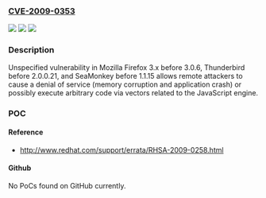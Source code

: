 ### [CVE-2009-0353](https://cve.mitre.org/cgi-bin/cvename.cgi?name=CVE-2009-0353)
![](https://img.shields.io/static/v1?label=Product&message=n%2Fa&color=blue)
![](https://img.shields.io/static/v1?label=Version&message=n%2Fa&color=blue)
![](https://img.shields.io/static/v1?label=Vulnerability&message=n%2Fa&color=brighgreen)

### Description

Unspecified vulnerability in Mozilla Firefox 3.x before 3.0.6, Thunderbird before 2.0.0.21, and SeaMonkey before 1.1.15 allows remote attackers to cause a denial of service (memory corruption and application crash) or possibly execute arbitrary code via vectors related to the JavaScript engine.

### POC

#### Reference
- http://www.redhat.com/support/errata/RHSA-2009-0258.html

#### Github
No PoCs found on GitHub currently.

